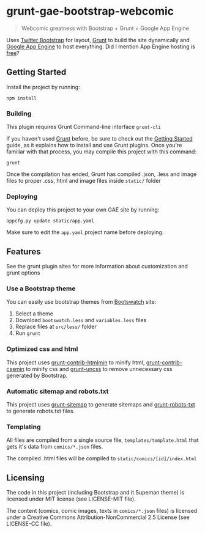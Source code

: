 # grunt-gae-bootstrap-webcomic

> Webcomic greatness with Bootstrap + Grunt + Google App Engine

Uses [Twitter Bootstrap](https://github.com/twbs/bootstrap/) for layout, [Grunt](gruntjs.com) to build the site dynamically and [Google App Engine](https://appengine.google.com/) to host everything. Did I mention App Engine hosting is [free](https://developers.google.com/appengine/pricing)?



## Getting Started

Install the project by running:
```shell
npm install
```

### Building
This plugin requires Grunt Command-line interface ```grunt-cli```

If you haven't used [Grunt](http://gruntjs.com/) before, be sure to check out the [Getting Started](http://gruntjs.com/getting-started) guide, as it explains how to install and use Grunt plugins. Once you're familiar with that process, you may compile this project with this command:

```shell
grunt
```

Once the compilation has ended, Grunt has compiled .json, .less and image files to proper .css, html and image files inside `static/` folder

### Deploying

You can deploy this project to your own GAE site by running:
```shell
appcfg.py update static/app.yaml
```
Make sure to edit the `app.yaml` project name before deploying.

## Features

See the grunt plugin sites for more information about customization and grunt options

### Use a Bootstrap theme

You can easily use bootstrap themes from [Bootswatch](http://bootswatch.com/) site:

1. Select a theme
2. Download `bootswatch.less` and `variables.less` files
3. Replace files at `src/less/` folder
4. Run `grunt`

### Optimized css and html

This project uses [grunt-contrib-htmlmin](https://github.com/gruntjs/grunt-contrib-htmlmin) to minify html, [grunt-contrib-cssmin](https://github.com/gruntjs/grunt-contrib-cssmin) to minify css and [grunt-uncss](https://github.com/addyosmani/grunt-uncss) to remove unnecessary css generated by Bootstrap.

### Automatic sitemap and robots.txt

This project uses [grunt-sitemap](https://github.com/RayViljoen/grunt-sitemap) to generate sitemaps and [grunt-robots-txt](https://github.com/T1st3/grunt-robots-txt) to generate robots.txt files.

### Templating

All files are compiled from a single source file, `templates/template.html` that gets it's data from `comics/*.json` files.

The compiled .html files will be compiled to `static/comics/[id]/index.html`

## Licensing

The code in this project (including Bootstrap and it Supeman theme) is licensed under MIT license (see LICENSE-MIT file).

The content (comics, comic images, texts in `comics/*.json` files) is licensed under a Creative Commons Attribution-NonCommercial 2.5 License (see LICENSE-CC file).
